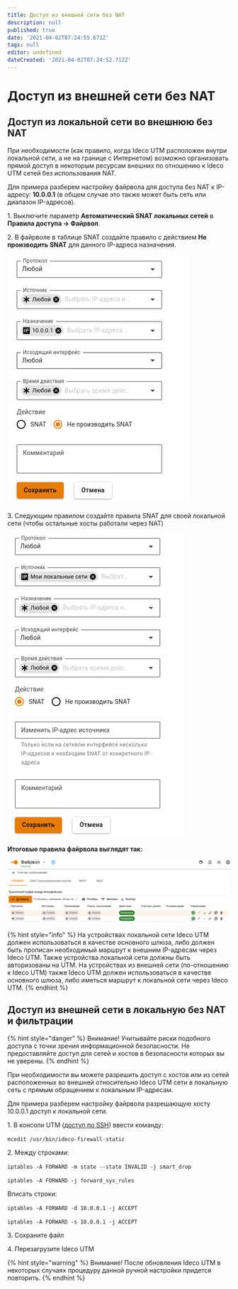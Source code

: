 ```yaml
---
title: Доступ из внешней сети без NAT
description: null
published: true
date: '2021-04-02T07:24:55.671Z'
tags: null
editor: undefined
dateCreated: '2021-04-02T07:24:52.712Z'
---
```


# Доступ из внешней сети без NAT

## Доступ из локальной сети во внешнюю без NAT

При необходимости \(как правило, когда Ideco UTM расположен внутри локальной сети, а не на границе с Интернетом\) возможно организовать прямой доступ в некоторым ресурсам внешних по отношению к Ideco UTM сетей без использования NAT.

Для примера разберем настройку файрвола для доступа без NAT к IP-адресу: **10.0.0.1** \(в общем случае это также может быть сеть или диапазон IP-адресов\).

1\. Выключите параметр **Автоматический SNAT локальных сетей** в **Правила доступа -&gt; Файрвол**.

2\. В файрволе в таблице SNAT создайте правило с действием **Не производить SNAT** для данного IP-адреса назначения.

![](/.gitbook/assets/firewall_snat_3.png)

3\. Следующим правилом создайте правила SNAT для своей локальной сети \(чтобы остальные хосты работали через NAT\)

![](/.gitbook/assets/firewall_snat_2.png)

**Итоговые правила файрвола выглядят так:**

![](/.gitbook/assets/firewall-rule.png)

{% hint style="info" %}
На устройствах локальной сети Ideco UTM должен использоваться в качестве основного шлюза, либо должен быть прописан необходимый маршрут к внешним IP-адресам через Ideco UTM. Также устройства локальной сети должны быть авторизованы на UTM. На устройствах из внешней сети \(по-отношению к Ideco UTM\) также Ideco UTM должен использоваться в качестве основного шлюза, либо иметься маршрут к локальной сети через Ideco UTM.
{% endhint %}

## Доступ из внешней сети в локальную без NAT и фильтрации

{% hint style="danger" %}
Внимание! Учитывайте риски подобного доступа с точки зрения информационной безопасности. Не предоставляйте доступ для сетей и хостов в безопасности которых вы не уверены.
{% endhint %}

При необходимости вы можете разрешить доступ с хостов или из сетей расположенных во внешней относительно Ideco UTM сети в локальную сеть с прямым обращением к локальным IP-адресам.

Для примера разберем настройку файрвола разрешающую хосту 10.0.0.1 доступ к локальной сети.

1\. В консоли UTM \([доступ по SSH](../access-rules/admins.md)\) ввести команду:

   `mcedit /usr/bin/ideco-firewall-static`

2\. Между строками:

   `iptables -A FORWARD -m state --state INVALID -j smart_drop`

   `iptables -A FORWARD -j forward_sys_rules`

   Вписать строки:

   `iptables -A FORWARD -d 10.0.0.1 -j ACCEPT`

   `iptables -A FORWARD -s 10.0.0.1 -j ACCEPT`

3\. Сохраните файл

4\. Перезагрузите Ideco UTM

{% hint style="warning" %}
Внимание! После обновления Ideco UTM в некоторых случаях процедуру данной ручной настройки придется повторить.
{% endhint %}

